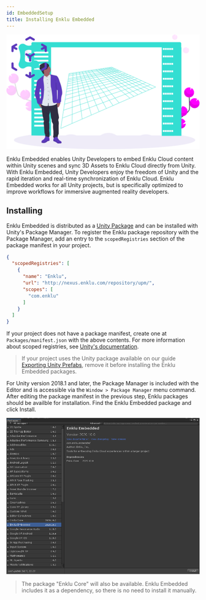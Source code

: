 ```yaml
---
id: EmbeddedSetup
title: Installing Enklu Embedded
---
```


![Enklu Embedded](/img/undraw_embedded.svg)

Enklu Embedded enables Unity Developers to embed Enklu Cloud content within Unity scenes and sync 3D Assets to Enklu Cloud directly from Unity. With Enklu Embedded, Unity Developers enjoy the freedom of Unity and the rapid iteration and real-time synchronization of Enklu Cloud. Enklu Embedded works for all Unity projects, but is specifically optimized to improve workflows for immersive augmented reality developers.

## Installing

Enklu Embedded is distributed as a [Unity Package](https://docs.unity3d.com/Manual/PackagesList.html) and can be installed with Unity's Package Manager. To register the Enklu package repository with the Package Manager, add an entry to the `scopedRegistries` section of the package manifest in your project. 

```json
{
  "scopedRegistries": [
    {
      "name": "Enklu",
      "url": "http://nexus.enklu.com/repository/upm/",
      "scopes": [
        "com.enklu"
      ]
    }
  ]
}
```

If your project does not have a package manifest, create one at `Packages/manifest.json` with the above contents. For more information about scoped registries, see [Unity's documentation](https://docs.unity3d.com/Manual/upm-scoped.html).

> If your project uses the Unity package available on our guide [Exporting Unity Prefabs](/docs/Assets/ExportingUnityPrefabs), remove it before installing the Enklu Embedded packages.

For Unity version 2018.1 and later, the Package Manager is included with the Editor and is accessible via the `Window > Package Manager` menu command. After editing the package manifest in the previous step, Enklu packages should be availble for installation. Find the Enklu Embedded package and click Install.

![Enklu Embedded](/img/product/embedded/PackageManager.png)

> The package "Enklu Core" will also be available. Enklu Embedded includes it as a dependency, so there is no need to install it manually.
